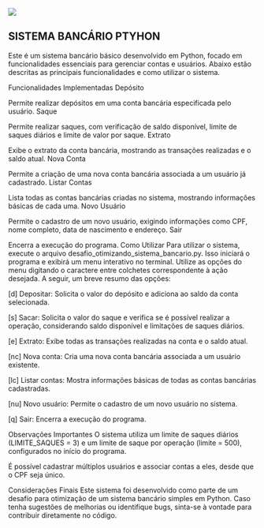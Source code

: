 ![](https://hermes.dio.me/tracks/648ef080-6c4b-4e54-bf72-34f62030f350.png)

## SISTEMA BANCÁRIO PTYHON

Este é um sistema bancário básico desenvolvido em Python, focado em funcionalidades essenciais para gerenciar contas e usuários. 
Abaixo estão descritas as principais funcionalidades e como utilizar o sistema.

Funcionalidades Implementadas
Depósito

Permite realizar depósitos em uma conta bancária especificada pelo usuário.
Saque

Permite realizar saques, com verificação de saldo disponível, limite de saques diários e limite de valor por saque.
Extrato

Exibe o extrato da conta bancária, mostrando as transações realizadas e o saldo atual.
Nova Conta

Permite a criação de uma nova conta bancária associada a um usuário já cadastrado.
Listar Contas

Lista todas as contas bancárias criadas no sistema, mostrando informações básicas de cada uma.
Novo Usuário

Permite o cadastro de um novo usuário, exigindo informações como CPF, nome completo, data de nascimento e endereço.
Sair

Encerra a execução do programa.
Como Utilizar
Para utilizar o sistema, execute o arquivo desafio_otimizando_sistema_bancario.py. Isso iniciará o programa e exibirá um menu interativo no terminal. Utilize as opções do menu digitando o caractere entre colchetes correspondente à ação desejada. A seguir, um breve resumo das opções:

[d] Depositar: Solicita o valor do depósito e adiciona ao saldo da conta selecionada.

[s] Sacar: Solicita o valor do saque e verifica se é possível realizar a operação, considerando saldo disponível e limitações de saques diários.

[e] Extrato: Exibe todas as transações realizadas na conta e o saldo atual.

[nc] Nova conta: Cria uma nova conta bancária associada a um usuário existente.

[lc] Listar contas: Mostra informações básicas de todas as contas bancárias cadastradas.

[nu] Novo usuário: Permite o cadastro de um novo usuário no sistema.

[q] Sair: Encerra a execução do programa.

Observações Importantes
O sistema utiliza um limite de saques diários (LIMITE_SAQUES = 3) e um limite de saque por operação (limite = 500), configurados no início do programa.

É possível cadastrar múltiplos usuários e associar contas a eles, desde que o CPF seja único.

Considerações Finais
Este sistema foi desenvolvido como parte de um desafio para otimização de um sistema bancário simples em Python. Caso tenha sugestões de melhorias ou identifique bugs, sinta-se à vontade para contribuir diretamente no código.
